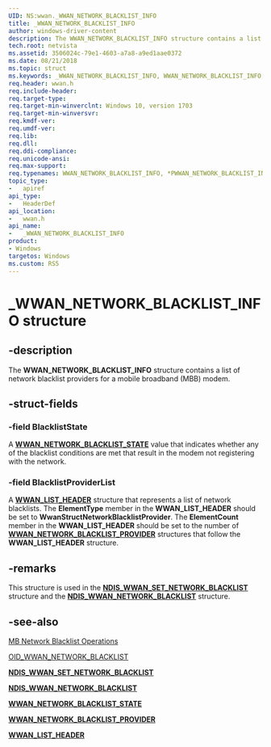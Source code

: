 ```yaml
---
UID: NS:wwan._WWAN_NETWORK_BLACKLIST_INFO
title: _WWAN_NETWORK_BLACKLIST_INFO
author: windows-driver-content
description: The WWAN_NETWORK_BLACKLIST_INFO structure contains a list of network blacklists for a mobile broadband (MBB) modem.
tech.root: netvista
ms.assetid: 3506024c-79e1-4603-a7a8-a9ed1aae0372
ms.date: 08/21/2018
ms.topic: struct
ms.keywords: _WWAN_NETWORK_BLACKLIST_INFO, WWAN_NETWORK_BLACKLIST_INFO, *PWWAN_NETWORK_BLACKLIST_INFO, 
req.header: wwan.h
req.include-header:
req.target-type:
req.target-min-winverclnt: Windows 10, version 1703
req.target-min-winversvr:
req.kmdf-ver:
req.umdf-ver:
req.lib:
req.dll:
req.ddi-compliance:
req.unicode-ansi:
req.max-support:
req.typenames: WWAN_NETWORK_BLACKLIST_INFO, *PWWAN_NETWORK_BLACKLIST_INFO
topic_type: 
-	apiref
api_type: 
-	HeaderDef
api_location: 
-	wwan.h
api_name: 
-	_WWAN_NETWORK_BLACKLIST_INFO
product: 
- Windows
targetos: Windows
ms.custom: RS5
---
```


# _WWAN_NETWORK_BLACKLIST_INFO structure

## -description

The **WWAN_NETWORK_BLACKLIST_INFO** structure contains a list of network blacklist providers for a mobile broadband (MBB) modem.

## -struct-fields

### -field BlacklistState

A [**WWAN_NETWORK_BLACKLIST_STATE**](ne-wwan-_wwan_network_blacklist_state.md) value that indicates whether any of the blacklist conditions are met that result in the modem not registering with the network.
 
### -field BlacklistProviderList
 
A [**WWAN_LIST_HEADER**](ns-wwan-_wwan_list_header.md) structure that represents a list of network blacklists. The **ElementType** member in the **WWAN_LIST_HEADER** should be set to **WwanStructNetworkBlacklistProvider**. The **ElementCount** member in the **WWAN_LIST_HEADER** should be set to the number of [**WWAN_NETWORK_BLACKLIST_PROVIDER**](ns-wwan-_wwan_network_blacklist_provider.md) structures that follow the **WWAN_LIST_HEADER** structure.

## -remarks

This structure is used in the [**NDIS_WWAN_SET_NETWORK_BLACKLIST**](../ndiswwan/ns-ndiswwan-_ndis_wwan_set_network_blacklist.md) structure and the [**NDIS_WWAN_NETWORK_BLACKLIST**](../ndiswwan/ns-ndiswwan-_ndis_wwan_network_blacklist.md) structure.

## -see-also

[MB Network Blacklist Operations](https://docs.microsoft.com/windows-hardware/drivers/network/mb-network-blacklist-operations)

[OID_WWAN_NETWORK_BLACKLIST](https://docs.microsoft.com/windows-hardware/drivers/network/oid-wwan-network-blacklist)

[**NDIS_WWAN_SET_NETWORK_BLACKLIST**](../ndiswwan/ns-ndiswwan-_ndis_wwan_set_network_blacklist.md)

[**NDIS_WWAN_NETWORK_BLACKLIST**](../ndiswwan/ns-ndiswwan-_ndis_wwan_network_blacklist.md)

[**WWAN_NETWORK_BLACKLIST_STATE**](ne-wwan-_wwan_network_blacklist_state.md)

[**WWAN_NETWORK_BLACKLIST_PROVIDER**](ns-wwan-_wwan_network_blacklist_provider.md)

[**WWAN_LIST_HEADER**](ns-wwan-_wwan_list_header.md)
